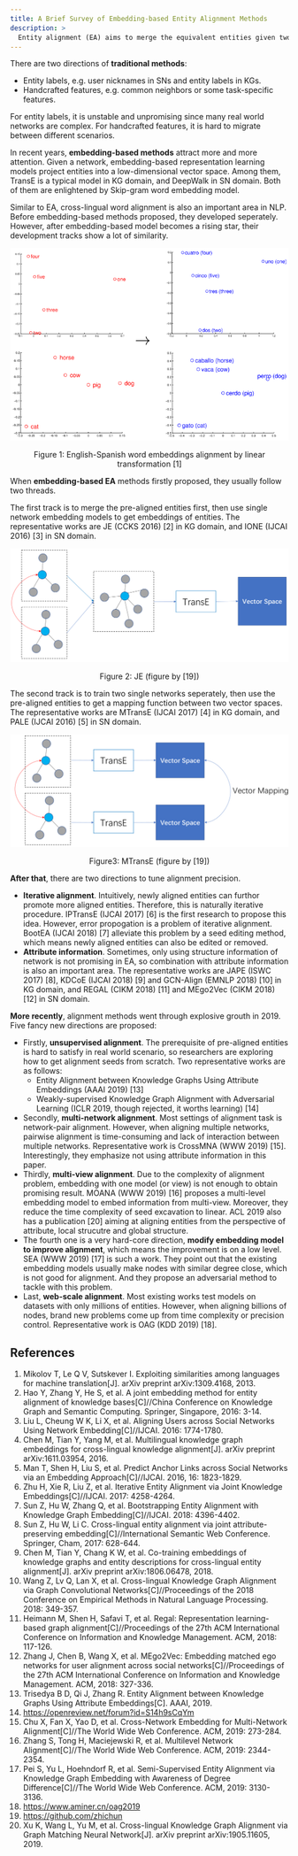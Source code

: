 ```yaml
---
title: A Brief Survey of Embedding-based Entity Alignment Methods
description: >
  Entity alignment (EA) aims to merge the equivalent entities given two networks, which is important to many applications. For example, cross-platform social network (SN) user alignment can be used for user profiling and user interests mining. Another example, cross-lingual knowledge graph (KG) alignment is able to assist cross-lingual information retrieval and machine translation. This post is a brief survey of embedding-based EA methods.
---
```


There are two directions of **traditional methods**:

* Entity labels, e.g. user nicknames in SNs and entity labels in KGs.
* Handcrafted features, e.g. common neighbors or some task-specific features.

For entity labels, it is unstable and unpromising since many real world networks are complex. For handcrafted features, it is hard to migrate between different scenarios.

In recent years, **embedding-based methods** attract more and more attention. Given a network, embedding-based representation learning models project entities into a low-dimensional vector space. Among them, TransE is a typical model in KG domain, and DeepWalk in SN domain. Both of them are enlightened by Skip-gram word embedding model.

Similar to EA, cross-lingual word alignment is also an important area in NLP. Before embedding-based methods proposed, they developed seperately. However, after embedding-based model becomes a rising star, their development tracks show a lot of similarity.

![](/assets/img/blog/EA/en-sp.png)
<div align="center">Figure 1: English-Spanish word embeddings alignment by linear transformation [1]</div>

When **embedding-based EA** methods firstly proposed, they usually follow two threads.

The first track is to merge the pre-aligned entities first, then use single network embedding models to get embeddings of entities. The representative works are JE (CCKS 2016) [2] in KG domain, and IONE (IJCAI 2016) [3] in SN domain.

![](/assets/img/blog/EA/1.png)
<div align="center">Figure 2: JE (figure by [19])</div>

The second track is to train two single networks seperately, then use the pre-aligned entities to get a mapping function between two vector spaces. The representative works are MTransE (IJCAI 2017) [4] in KG domain, and PALE (IJCAI 2016) [5] in SN domain.

![](/assets/img/blog/EA/2.png)
<div align="center">Figure3: MTransE (figure by [19])</div>

**After that**, there are two directions to tune alignment precision.

* **Iterative alignment**. Intuitively, newly aligned entities can furthor promote more aligned entities. Therefore, this is naturally iterative procedure. IPTransE (IJCAI 2017) [6] is the first research to propose this idea. However, error propogation is a problem of iterative alignment. BootEA (IJCAI 2018) [7] alleviate this problem by a seed editing method, which means newly aligned entities can also be edited or removed.
* **Attribute information**. Sometimes, only using structure information of network is not promising in EA, so combination with attribute information is also an important area. The representative works are JAPE (ISWC 2017) [8], KDCoE (IJCAI 2018) [9] and GCN-Align (EMNLP 2018) [10] in KG domain, and REGAL (CIKM 2018) [11] and MEgo2Vec (CIKM 2018) [12] in SN domain.

**More recently**, alignment methods went through explosive grouth in 2019. Five fancy new directions are proposed:

* Firstly, **unsupervised alignment**. The prerequisite of pre-aligned entities is hard to satisfy in real world scenario, so researchers are exploring how to get alignment seeds from scratch. Two representative works are as follows:
    * Entity Alignment between Knowledge Graphs Using Attribute Embeddings (AAAI 2019) [13]
    * Weakly-supervised Knowledge Graph Alignment with Adversarial Learning (ICLR 2019, though rejected, it worths learning) [14]
* Secondly, **multi-network alignment**. Most settings of alignment task is network-pair alignment. However, when aligning multiple networks, pairwise alignment is time-consuming and lack of interaction between multiple networks. Representative work is CrossMNA (WWW 2019) [15]. Interestingly, they emphasize not using attribute information in this paper.
* Thirdly, **multi-view alignment**. Due to the complexity of alignment problem, embedding with one model (or view) is not enough to obtain promising result. MOANA (WWW 2019) [16] proposes a multi-level embedding model to embed information from multi-view. Moreover, they reduce the time complexity of seed excavation to linear. ACL 2019 also has a publication [20] aiming at aligning entities from the perspective of attribute, local strucutre and global structure.
* The fourth one is a very hard-core direction, **modify embedding model to improve alignment**, which means the improvement is on a low level. SEA (WWW 2019) [17] is such a work. They point out that the existing embedding models usually make nodes with similar degree close, which is not good for alignment. And they propose an adversarial method to tackle with this problem.
* Last, **web-scale alignment**. Most existing works test models on datasets with only millions of entities. However, when aligning billions of nodes, brand new problems come up from time complexity or precision control. Representative work is OAG (KDD 2019) [18].

## References

1. Mikolov T, Le Q V, Sutskever I. Exploiting similarities among languages for machine translation[J]. arXiv preprint arXiv:1309.4168, 2013.
2. Hao Y, Zhang Y, He S, et al. A joint embedding method for entity alignment of knowledge bases[C]//China Conference on Knowledge Graph and Semantic Computing. Springer, Singapore, 2016: 3-14.
3. Liu L, Cheung W K, Li X, et al. Aligning Users across Social Networks Using Network Embedding[C]//IJCAI. 2016: 1774-1780.
4. Chen M, Tian Y, Yang M, et al. Multilingual knowledge graph embeddings for cross-lingual knowledge alignment[J]. arXiv preprint arXiv:1611.03954, 2016.
5. Man T, Shen H, Liu S, et al. Predict Anchor Links across Social Networks via an Embedding Approach[C]//IJCAI. 2016, 16: 1823-1829.
6. Zhu H, Xie R, Liu Z, et al. Iterative Entity Alignment via Joint Knowledge Embeddings[C]//IJCAI. 2017: 4258-4264.
7. Sun Z, Hu W, Zhang Q, et al. Bootstrapping Entity Alignment with Knowledge Graph Embedding[C]//IJCAI. 2018: 4396-4402.
8. Sun Z, Hu W, Li C. Cross-lingual entity alignment via joint attribute-preserving embedding[C]//International Semantic Web Conference. Springer, Cham, 2017: 628-644.
9. Chen M, Tian Y, Chang K W, et al. Co-training embeddings of knowledge graphs and entity descriptions for cross-lingual entity alignment[J]. arXiv preprint arXiv:1806.06478, 2018.
10. Wang Z, Lv Q, Lan X, et al. Cross-lingual Knowledge Graph Alignment via Graph Convolutional Networks[C]//Proceedings of the 2018 Conference on Empirical Methods in Natural Language Processing. 2018: 349-357.
11. Heimann M, Shen H, Safavi T, et al. Regal: Representation learning-based graph alignment[C]//Proceedings of the 27th ACM International Conference on Information and Knowledge Management. ACM, 2018: 117-126.
12. Zhang J, Chen B, Wang X, et al. MEgo2Vec: Embedding matched ego networks for user alignment across social networks[C]//Proceedings of the 27th ACM International Conference on Information and Knowledge Management. ACM, 2018: 327-336.
13. Trisedya B D, Qi J, Zhang R. Entity Alignment between Knowledge Graphs Using Attribute Embeddings[C]. AAAI, 2019.
14. https://openreview.net/forum?id=S14h9sCqYm
15. Chu X, Fan X, Yao D, et al. Cross-Network Embedding for Multi-Network Alignment[C]//The World Wide Web Conference. ACM, 2019: 273-284.
16. Zhang S, Tong H, Maciejewski R, et al. Multilevel Network Alignment[C]//The World Wide Web Conference. ACM, 2019: 2344-2354.
17. Pei S, Yu L, Hoehndorf R, et al. Semi-Supervised Entity Alignment via Knowledge Graph Embedding with Awareness of Degree Difference[C]//The World Wide Web Conference. ACM, 2019: 3130-3136.
18. https://www.aminer.cn/oag2019
19. https://github.com/zhichun
20. Xu K, Wang L, Yu M, et al. Cross-lingual Knowledge Graph Alignment via Graph Matching Neural Network[J]. arXiv preprint arXiv:1905.11605, 2019.